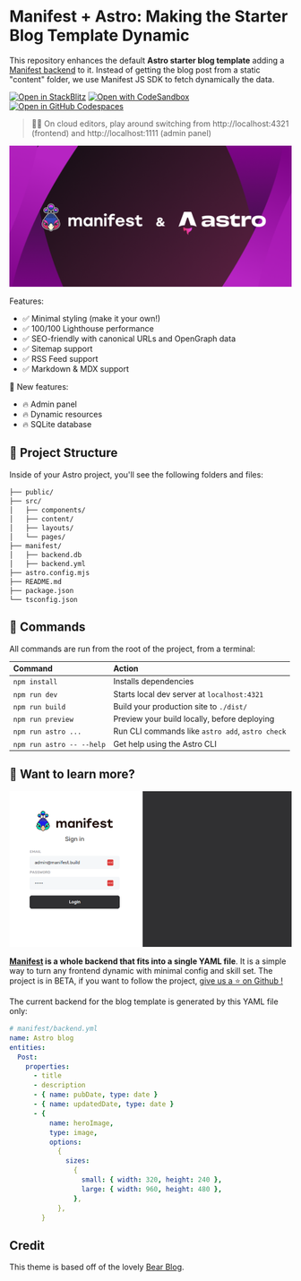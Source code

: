 # Manifest + Astro: Making the Starter Blog Template Dynamic

This repository enhances the default **Astro starter blog template** adding a [Manifest backend](https://github.com/mnfst/manifest) to it. Instead of getting the blog post from a static "content" folder, we use Manifest JS SDK to fetch dynamically the data.

[![Open in StackBlitz](https://developer.stackblitz.com/img/open_in_stackblitz.svg)](https://stackblitz.com/github/brunobuddy/demo-astro-manifest)
[![Open with CodeSandbox](https://assets.codesandbox.io/github/button-edit-lime.svg)](https://codesandbox.io/p/sandbox/github/brunobuddy/demo-astro-manifest)
[![Open in GitHub Codespaces](https://github.com/codespaces/badge.svg)](https://codespaces.new/brunobuddy/demo-astro-manifest?devcontainer_path=.devcontainer/blog/devcontainer.json)

> 🧑‍🚀 On cloud editors, play around switching from http://localhost:4321 (frontend) and http://localhost:1111 (admin panel)

![blog](./public//manifest-with-astro.png)

Features:

- ✅ Minimal styling (make it your own!)
- ✅ 100/100 Lighthouse performance
- ✅ SEO-friendly with canonical URLs and OpenGraph data
- ✅ Sitemap support
- ✅ RSS Feed support
- ✅ Markdown & MDX support

🦚 New features:

- 🔥 Admin panel
- 🔥 Dynamic resources
- 🔥 SQLite database

## 🚀 Project Structure

Inside of your Astro project, you'll see the following folders and files:

```text
├── public/
├── src/
│   ├── components/
│   ├── content/
│   ├── layouts/
│   └── pages/
├── manifest/
│   ├── backend.db
│   ├── backend.yml
├── astro.config.mjs
├── README.md
├── package.json
└── tsconfig.json
```

## 🧞 Commands

All commands are run from the root of the project, from a terminal:

| Command                   | Action                                           |
| :------------------------ | :----------------------------------------------- |
| `npm install`             | Installs dependencies                            |
| `npm run dev`             | Starts local dev server at `localhost:4321`      |
| `npm run build`           | Build your production site to `./dist/`          |
| `npm run preview`         | Preview your build locally, before deploying     |
| `npm run astro ...`       | Run CLI commands like `astro add`, `astro check` |
| `npm run astro -- --help` | Get help using the Astro CLI                     |

## 👀 Want to learn more?

![Manifest admin panel login](./public/manifest-login.png)

**[Manifest](https://github.com/mnfst/manifest) is a whole backend that fits into a single YAML file**. It is a simple way to turn any frontend dynamic with minimal config and skill set. The project is in BETA, if you want to follow the project, [give us a ⭐ on Github !](https://github.com/mnfst/manifest)

The current backend for the blog template is generated by this YAML file only:

```yaml
# manifest/backend.yml
name: Astro blog
entities:
  Post:
    properties:
      - title
      - description
      - { name: pubDate, type: date }
      - { name: updatedDate, type: date }
      - {
          name: heroImage,
          type: image,
          options:
            {
              sizes:
                {
                  small: { width: 320, height: 240 },
                  large: { width: 960, height: 480 },
                },
            },
        }
```

## Credit

This theme is based off of the lovely [Bear Blog](https://github.com/HermanMartinus/bearblog/).
